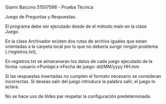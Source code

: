 Gianni Baccino 51507598 - Prueba Técnica

Juego de Preguntas y Respuestas.

El programa debe ser ejecutado desde de el método main en la clase Juego.

En la clase Archivador existen dos rutas de archivo iguales que estan orientadas a la carpeta local por lo que no debería surigir ningún problema (./registros.txt),

En registros.txt se almacenaran los datos de cada juego ejecutado de la forma -usuario->Puntaje:x->Fecha de juego: dd/MM/yyyy HH:mm

Si las respuestas insertadas no cumplen el formato necesario se consideran incorrectas.
Si deseas salir del juego introduce la palabra salir, el juego lo aclara.

No se hace uso de tildes par respetar la configuración predeterminada.
